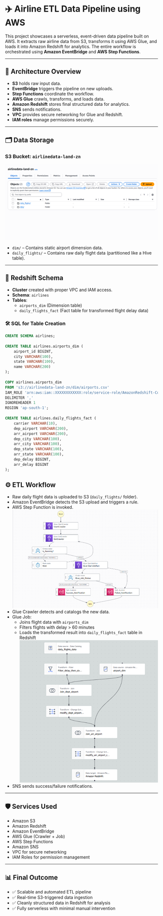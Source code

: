 # ✈️ Airline ETL Data Pipeline using AWS 

This project showcases a serverless, event-driven data pipeline built on AWS. It extracts raw airline data from S3, transforms it using AWS Glue, and loads it into Amazon Redshift for analytics. The entire workflow is orchestrated using **Amazon EventBridge** and **AWS Step Functions**.

---

## 🧱 Architecture Overview

- **S3** holds raw input data.
- **EventBridge** triggers the pipeline on new uploads.
- **Step Functions** coordinate the workflow.
- **AWS Glue** crawls, transforms, and loads data.
- **Amazon Redshift** stores final structured data for analytics.
- **SNS** sends notifications.
- **VPC** provides secure networking for Glue and Redshift.
- **IAM roles** manage permissions securely.

---

## 🗂 Data Storage

### S3 Bucket: `airlinedata-land-zn`

![S3 Structure](./Images/s3.png)
- `dim/` – Contains static airport dimension data.
- `daily_flights/` – Contains raw daily flight data (partitioned like a Hive table).

---

## 🧾 Redshift Schema

- **Cluster** created with proper VPC and IAM access.
- **Schema**: `airlines`
- **Tables**:
  - `airports_dim` (Dimension table)
  - `daily_flights_fact` (Fact table for transformed flight delay data)

### 🛠 SQL for Table Creation

```sql
CREATE SCHEMA airlines;

CREATE TABLE airlines.airports_dim (
    airport_id BIGINT,
    city VARCHAR(100),
    state VARCHAR(100),
    name VARCHAR(200)
);

COPY airlines.airports_dim
FROM 's3://airlinedata-land-zn/dim/airports.csv'
IAM_ROLE 'arn:aws:iam::XXXXXXXXXXXX:role/service-role/AmazonRedshift-CommandsAccessRole-YYYYMMDDTHHMMSS'
DELIMITER ','
IGNOREHEADER 1
REGION 'ap-south-1';

CREATE TABLE airlines.daily_flights_fact (
    carrier VARCHAR(10),
    dep_airport VARCHAR(200),
    arr_airport VARCHAR(200),
    dep_city VARCHAR(100),
    arr_city VARCHAR(100),
    dep_state VARCHAR(100),
    arr_state VARCHAR(100),
    dep_delay BIGINT,
    arr_delay BIGINT
);
```

## ⚙️ ETL Workflow

- Raw daily flight data is uploaded to S3 (`daily_flights/` folder).
- Amazon EventBridge detects the S3 upload and triggers a rule.
- AWS Step Function is invoked.
  ![Step function](./Images/step_function.png)
- Glue Crawler detects and catalogs the new data.
- Glue Job:
  - Joins flight data with `airports_dim`
  - Filters flights with delay > 60 minutes
  - Loads the transformed result into `daily_flights_fact` table in Redshift
   ![Glue ETL Job](./Images/etl_job.png)
- SNS sends success/failure notifications.

---

## 🛡️ Services Used

- Amazon S3  
- Amazon Redshift  
- Amazon EventBridge  
- AWS Glue (Crawler + Job)  
- AWS Step Functions  
- Amazon SNS  
- VPC for secure networking  
- IAM Roles for permission management  

---

## 📊 Final Outcome

- ✅ Scalable and automated ETL pipeline  
- ✅ Real-time S3-triggered data ingestion  
- ✅ Cleanly structured data in Redshift for analysis  
- ✅ Fully serverless with minimal manual intervention
